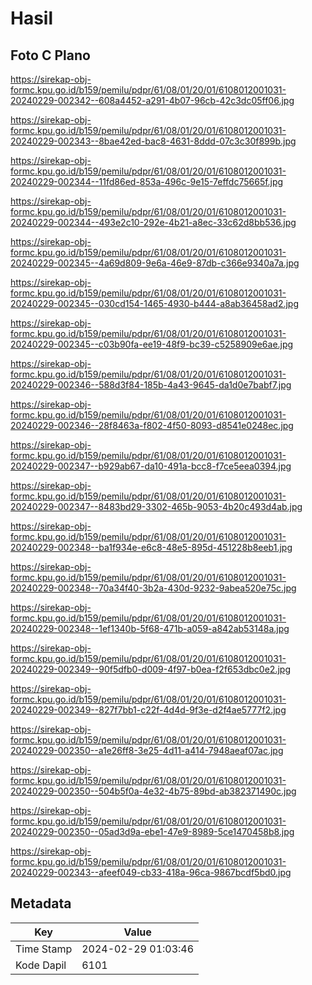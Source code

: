 # Hasil

## Foto C Plano

https://sirekap-obj-formc.kpu.go.id/b159/pemilu/pdpr/61/08/01/20/01/6108012001031-20240229-002342--608a4452-a291-4b07-96cb-42c3dc05ff06.jpg

https://sirekap-obj-formc.kpu.go.id/b159/pemilu/pdpr/61/08/01/20/01/6108012001031-20240229-002343--8bae42ed-bac8-4631-8ddd-07c3c30f899b.jpg

https://sirekap-obj-formc.kpu.go.id/b159/pemilu/pdpr/61/08/01/20/01/6108012001031-20240229-002344--11fd86ed-853a-496c-9e15-7effdc75665f.jpg

https://sirekap-obj-formc.kpu.go.id/b159/pemilu/pdpr/61/08/01/20/01/6108012001031-20240229-002344--493e2c10-292e-4b21-a8ec-33c62d8bb536.jpg

https://sirekap-obj-formc.kpu.go.id/b159/pemilu/pdpr/61/08/01/20/01/6108012001031-20240229-002345--4a69d809-9e6a-46e9-87db-c366e9340a7a.jpg

https://sirekap-obj-formc.kpu.go.id/b159/pemilu/pdpr/61/08/01/20/01/6108012001031-20240229-002345--030cd154-1465-4930-b444-a8ab36458ad2.jpg

https://sirekap-obj-formc.kpu.go.id/b159/pemilu/pdpr/61/08/01/20/01/6108012001031-20240229-002345--c03b90fa-ee19-48f9-bc39-c5258909e6ae.jpg

https://sirekap-obj-formc.kpu.go.id/b159/pemilu/pdpr/61/08/01/20/01/6108012001031-20240229-002346--588d3f84-185b-4a43-9645-da1d0e7babf7.jpg

https://sirekap-obj-formc.kpu.go.id/b159/pemilu/pdpr/61/08/01/20/01/6108012001031-20240229-002346--28f8463a-f802-4f50-8093-d8541e0248ec.jpg

https://sirekap-obj-formc.kpu.go.id/b159/pemilu/pdpr/61/08/01/20/01/6108012001031-20240229-002347--b929ab67-da10-491a-bcc8-f7ce5eea0394.jpg

https://sirekap-obj-formc.kpu.go.id/b159/pemilu/pdpr/61/08/01/20/01/6108012001031-20240229-002347--8483bd29-3302-465b-9053-4b20c493d4ab.jpg

https://sirekap-obj-formc.kpu.go.id/b159/pemilu/pdpr/61/08/01/20/01/6108012001031-20240229-002348--ba1f934e-e6c8-48e5-895d-451228b8eeb1.jpg

https://sirekap-obj-formc.kpu.go.id/b159/pemilu/pdpr/61/08/01/20/01/6108012001031-20240229-002348--70a34f40-3b2a-430d-9232-9abea520e75c.jpg

https://sirekap-obj-formc.kpu.go.id/b159/pemilu/pdpr/61/08/01/20/01/6108012001031-20240229-002348--1ef1340b-5f68-471b-a059-a842ab53148a.jpg

https://sirekap-obj-formc.kpu.go.id/b159/pemilu/pdpr/61/08/01/20/01/6108012001031-20240229-002349--90f5dfb0-d009-4f97-b0ea-f2f653dbc0e2.jpg

https://sirekap-obj-formc.kpu.go.id/b159/pemilu/pdpr/61/08/01/20/01/6108012001031-20240229-002349--827f7bb1-c22f-4d4d-9f3e-d2f4ae5777f2.jpg

https://sirekap-obj-formc.kpu.go.id/b159/pemilu/pdpr/61/08/01/20/01/6108012001031-20240229-002350--a1e26ff8-3e25-4d11-a414-7948aeaf07ac.jpg

https://sirekap-obj-formc.kpu.go.id/b159/pemilu/pdpr/61/08/01/20/01/6108012001031-20240229-002350--504b5f0a-4e32-4b75-89bd-ab382371490c.jpg

https://sirekap-obj-formc.kpu.go.id/b159/pemilu/pdpr/61/08/01/20/01/6108012001031-20240229-002350--05ad3d9a-ebe1-47e9-8989-5ce1470458b8.jpg

https://sirekap-obj-formc.kpu.go.id/b159/pemilu/pdpr/61/08/01/20/01/6108012001031-20240229-002343--afeef049-cb33-418a-96ca-9867bcdf5bd0.jpg


## Metadata

| Key        | Value               |
| ---------- | ------------------- |
| Time Stamp | 2024-02-29 01:03:46 |
| Kode Dapil | 6101                |



